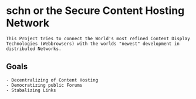 # schn or the Secure Content Hosting Network 

	This Project tries to connect the World's most refined Content Display Technologies (Webbrowsers) with the worlds "newest" development in distributed Networks.

## Goals 

	- Decentralizing of Content Hosting
	- Democratizing public Forums
	- Stabalizing Links
